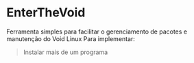 # EnterTheVoid
Ferramenta simples para facilitar o gerenciamento de pacotes e manutenção do Void Linux
Para implementar:
> Instalar mais de um programa
